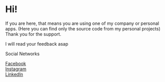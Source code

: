 # Hi!

If you are here, that means you are using one of my company or personal apps. (Here you can find only the source code from my personal projects)
Thank you for the support.


I will read your feedback asap


Social Networks

[Facebook](https://www.facebook.com/iphysics524)  
[Instagram](https://www.instagram.com/cesar_gares/)   
[LinkedIn](https://www.linkedin.com/in/cesargares)  
